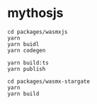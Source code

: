 # mythosjs

```
cd packages/wasmxjs
yarn
yarn buidl
yarn codegen

yarn build:ts
yarn publish
```

```
cd packages/wasmx-stargate
yarn
yarn build
```
